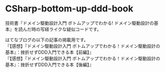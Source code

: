 # CSharp-bottom-up-ddd-book
技術書『ドメイン駆動設計入門 ボトムアップでわかる! ドメイン駆動設計の基本』を読んだ時の写経ライクな疑似コードです。

はてなブログの以下の記事の掲載用です。  
『【感想】『ドメイン駆動設計入門 ボトムアップでわかる！ドメイン駆動設計の基本』：挫折せずDDD入門できる本【前編】』  
『【感想】『ドメイン駆動設計入門 ボトムアップでわかる！ドメイン駆動設計の基本』：挫折せずDDD入門できる本【後編】』
